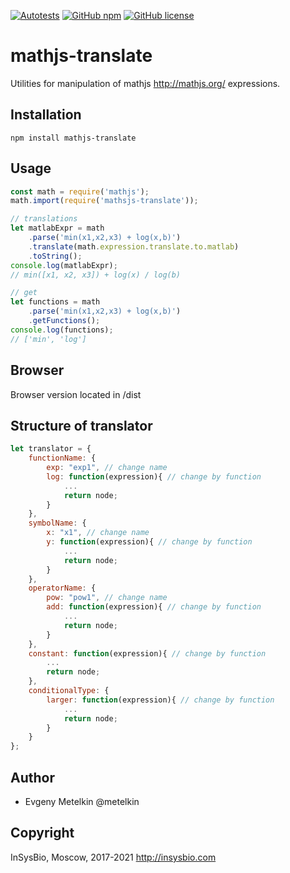 [![Autotests](https://github.com/insysbio/mathjs-translate/workflows/Autotests/badge.svg)](https://github.com/insysbio/mathjs-translate/actions)
[![GitHub npm](https://img.shields.io/npm/v/mathjs-translate/latest.svg)](https://www.npmjs.com/package/mathjs-translate)
[![GitHub license](https://img.shields.io/github/license/insysbio/mathjs-translate.svg)](https://github.com/insysbio/mathjs-translate/blob/master/LICENSE)

# mathjs-translate
Utilities for manipulation of mathjs http://mathjs.org/ expressions.

## Installation

```
npm install mathjs-translate
```

## Usage

```javascript
const math = require('mathjs');
math.import(require('mathsjs-translate'));

// translations
let matlabExpr = math
    .parse('min(x1,x2,x3) + log(x,b)')
    .translate(math.expression.translate.to.matlab)
    .toString();
console.log(matlabExpr);
// min([x1, x2, x3]) + log(x) / log(b)

// get
let functions = math
    .parse('min(x1,x2,x3) + log(x,b)')
    .getFunctions();
console.log(functions);
// ['min', 'log']
```

## Browser

Browser version located in /dist

## Structure of translator

```javascript
let translator = {
    functionName: {
        exp: "exp1", // change name
        log: function(expression){ // change by function
            ...
            return node;
        }
    },
    symbolName: {
        x: "x1", // change name
        y: function(expression){ // change by function
            ...
            return node;
        }
    },
    operatorName: {
        pow: "pow1", // change name
        add: function(expression){ // change by function
            ...
            return node;
        }
    },
    constant: function(expression){ // change by function
        ...
        return node;
    },
    conditionalType: {
        larger: function(expression){ // change by function
            ...
            return node;
        }
    }
};
```


## Author

 - Evgeny Metelkin @metelkin

## Copyright

InSysBio, Moscow, 2017-2021
http://insysbio.com
